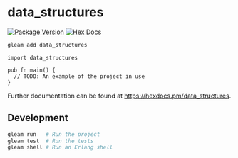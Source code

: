 # data_structures

[![Package Version](https://img.shields.io/hexpm/v/data_structures)](https://hex.pm/packages/data_structures)
[![Hex Docs](https://img.shields.io/badge/hex-docs-ffaff3)](https://hexdocs.pm/data_structures/)

```sh
gleam add data_structures
```
```gleam
import data_structures

pub fn main() {
  // TODO: An example of the project in use
}
```

Further documentation can be found at <https://hexdocs.pm/data_structures>.

## Development

```sh
gleam run   # Run the project
gleam test  # Run the tests
gleam shell # Run an Erlang shell
```
